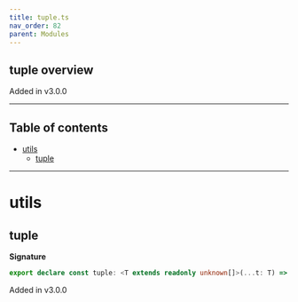 ```yaml
---
title: tuple.ts
nav_order: 82
parent: Modules
---
```


## tuple overview

Added in v3.0.0

---

<h2 class="text-delta">Table of contents</h2>

- [utils](#utils)
  - [tuple](#tuple)

---

# utils

## tuple

**Signature**

```ts
export declare const tuple: <T extends readonly unknown[]>(...t: T) => T
```

Added in v3.0.0
